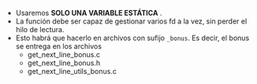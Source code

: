 - Usaremos **SOLO UNA VARIABLE ESTÁTICA** .
- La función debe ser capaz de gestionar varios fd a la vez, sin perder el hilo de lectura.
- Esto habrá que hacerlo en archivos con sufijo `_bonus`. Es decir, el bonus se entrega en los archivos 
	- get_next_line_bonus.c
	- get_next_line_bonus.h
	- get_next_line_utils_bonus.c